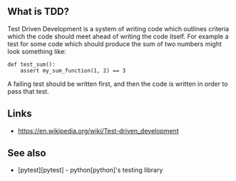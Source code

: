 ## What is TDD?
Test Driven Development is a system of writing code which outlines criteria which the code should meet ahead of writing the code itself. For example a test for some code which should produce the sum of two numbers might look something like:
```
def test_sum():
    assert my_sum_function(1, 2) == 3
```
A failing test should be written first, and then the code is written in order to pass that test.

## Links
- https://en.wikipedia.org/wiki/Test-driven_development

## See also
- [pytest][pytest] - python[python]'s testing library

<!-- Embedded links -->
[1]: https://github.com/nchristie/tech_notes/blob/master/x/xxx.md
